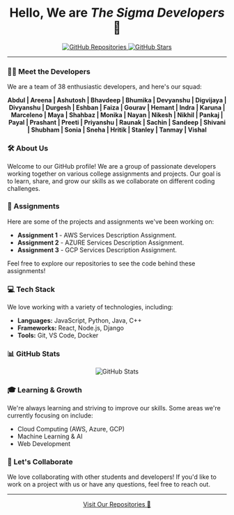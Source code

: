 <h1 align="center">Hello, We are <i>The Sigma Developers</i> 👋</h1>

<p align="center">
  <a href="https://github.com/The-Sigma-Developers?tab=repositories">
    <img src="https://img.shields.io/github/followers/The-Sigma-Developers?label=Repositories&style=social" alt="GitHub Repositories" />
  </a>
  <a href="https://github.com/The-Sigma-Developers?tab=repositories">
    <img src="https://img.shields.io/github/stars/The-Sigma-Developers?label=Stars&style=social" alt="GitHub Stars" />
  </a>
</p>

---
### 🧑‍💻 Meet the Developers

We are a team of 38 enthusiastic developers, and here's our squad:

<p align="center">
<b>Abdul | Areena | Ashutosh | Bhavdeep | Bhumika | Devyanshu | Digvijaya | Divyanshu | Durgesh | Eshban | Faiza | Gourav | Hemant | Indra | Karuna | Marceleno | Maya | Shahbaz | Monika | Nayan | Nikesh | Nikhil | Pankaj | Payal | Prashant | Preeti | Priyanshu | Raunak | Sachin | Sandeep | Shivani | Shubham | Sonia | Sneha | Hritik | Stanley | Tanmay | Vishal </b>
</p>

### 🛠️ About Us

Welcome to our GitHub profile! We are a group of passionate developers working together on various college assignments and projects. Our goal is to learn, share, and grow our skills as we collaborate on different coding challenges.

### 🚀 Assignments

Here are some of the projects and assignments we've been working on:

- **Assignment 1** - AWS Services Description Assignment.
- **Assignment 2** - AZURE Services Description Assignment.
- **Assignment 3** - GCP Services Description Assignment.

Feel free to explore our repositories to see the code behind these assignments!

### 💻 Tech Stack

We love working with a variety of technologies, including:

- **Languages:** JavaScript, Python, Java, C++
- **Frameworks:** React, Node.js, Django
- **Tools:** Git, VS Code, Docker

### 📊 GitHub Stats

<p align="center">
  <img src="https://github-readme-stats.vercel.app/api?username=The-Sigma-Developers&show_icons=true&theme=radical" alt="GitHub Stats" />
</p>

### 🎓 Learning & Growth

We're always learning and striving to improve our skills. Some areas we're currently focusing on include:

- Cloud Computing (AWS, Azure, GCP)
- Machine Learning & AI
- Web Development


### 🤝 Let's Collaborate

We love collaborating with other students and developers! If you'd like to work on a project with us or have any questions, feel free to reach out.

---

<p align="center">
  <a href="https://github.com/the-sigma-developers?tab=repositories">Visit Our Repositories 🚀</a>
</p>
